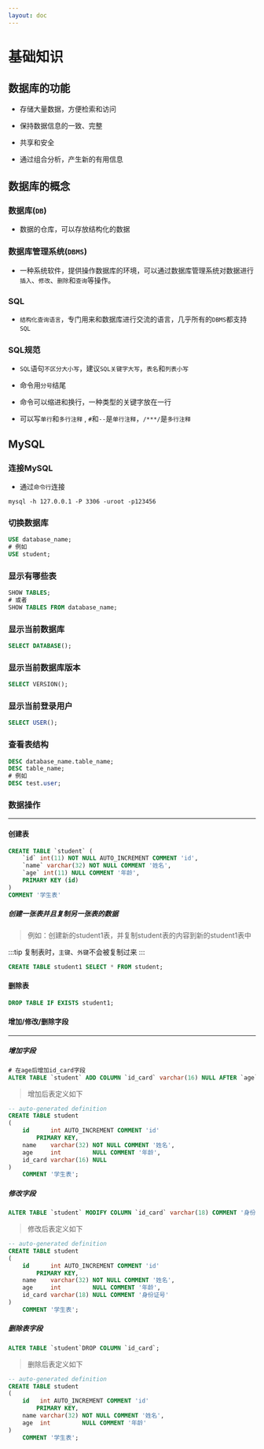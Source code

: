 ```yaml
---
layout: doc
---
```


# 基础知识

## 数据库的功能

- 存储大量数据，方便检索和访问

- 保持数据信息的一致、完整
- 共享和安全
- 通过组合分析，产生新的有用信息

## 数据库的概念

### 数据库(`DB`)

- 数据的仓库，可以存放结构化的数据

### 数据库管理系统(`DBMS`)

- 一种系统软件，提供操作数据库的环境，可以通过数据库管理系统对数据进行`插入`、`修改`、`删除`和`查询`等操作。


### SQL

- `结构化查询语言`，专门用来和数据库进行交流的语言，几乎所有的`DBMS`都支持`SQL`


### SQL规范

- `SQL`语句`不区分大小写`，建议`SQL关键字大写`，`表名`和`列表小写`

- 命令用`分号`结尾

- 命令可以缩进和换行，一种类型的关键字放在一行
- 可以写`单行`和`多行注释` , `#`和`--`是`单行注释`，`/***/`是`多行注释`

## MySQL

### 连接MySQL

- 通过`命令行`连接

```shell
mysql -h 127.0.0.1 -P 3306 -uroot -p123456
```

### 切换数据库

```SQL
USE database_name;
# 例如
USE student;
```

### 显示有哪些表

```SQL
SHOW TABLES;
# 或者
SHOW TABLES FROM database_name;
```

### 显示当前数据库

```SQL
SELECT DATABASE();
```

### 显示当前数据库版本

```SQL
SELECT VERSION();
```
### 显示当前登录用户

```SQL
SELECT USER();
```

### 查看表结构

```SQL
DESC database_name.table_name;
DESC table_name;
# 例如
DESC test.user;
```

### 数据操作

--------------------

#### 创建表

```SQL
CREATE TABLE `student` (
    `id` int(11) NOT NULL AUTO_INCREMENT COMMENT 'id',
    `name` varchar(32) NOT NULL COMMENT '姓名',
    `age` int(11) NULL COMMENT '年龄',
    PRIMARY KEY (id)
)
COMMENT '学生表'
```

##### 创建一张表并且复制另一张表的数据

> 例如：创建新的student1表，并复制student表的内容到新的student1表中

:::tip
复制表时，`主键`、`外键`不会被复制过来
:::

```SQL
CREATE TABLE student1 SELECT * FROM student;
```

#### 删除表

```SQL
DROP TABLE IF EXISTS student1;
```

#### 增加/修改/删除字段
------
##### 增加字段

```SQL
# 在age后增加id_card字段
ALTER TABLE `student` ADD COLUMN `id_card` varchar(16) NULL AFTER `age`; 
```

> 增加后表定义如下

```SQL
-- auto-generated definition
CREATE TABLE student
(
    id      int AUTO_INCREMENT COMMENT 'id'
        PRIMARY KEY,
    name    varchar(32) NOT NULL COMMENT '姓名',
    age     int         NULL COMMENT '年龄',
    id_card varchar(16) NULL
)
    COMMENT '学生表';
```

##### 修改字段

```SQL
ALTER TABLE `student` MODIFY COLUMN `id_card` varchar(18) COMMENT '身份证号';
```

> 修改后表定义如下

```SQL
-- auto-generated definition
CREATE TABLE student
(
    id      int AUTO_INCREMENT COMMENT 'id'
        PRIMARY KEY,
    name    varchar(32) NOT NULL COMMENT '姓名',
    age     int         NULL COMMENT '年龄',
    id_card varchar(18) NULL COMMENT '身份证号'
)
    COMMENT '学生表';
```

##### 删除表字段

```SQL
ALTER TABLE `student`DROP COLUMN `id_card`;
```

> 删除后表定义如下

```SQL
-- auto-generated definition
CREATE TABLE student
(
    id   int AUTO_INCREMENT COMMENT 'id'
        PRIMARY KEY,
    name varchar(32) NOT NULL COMMENT '姓名',
    age  int         NULL COMMENT '年龄'
)
    COMMENT '学生表';
```